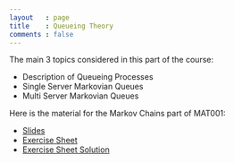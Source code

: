 ```yaml
---
layout   : page
title    : Queueing Theory
comments : false
---
```


The main 3 topics considered in this part of the course:

- Description of Queueing Processes
- Single Server Markovian Queues
- Multi Server Markovian Queues

Here is the material for the Markov Chains part of MAT001:

- [Slides](./Queueing_Theory.pdf)
- [Exercise Sheet](./Queueing_Theory_Exercise_Sheet.pdf)
- [Exercise Sheet Solution](./Queueing_Theory_Exercise_Sheet_Solutions.pdf)
